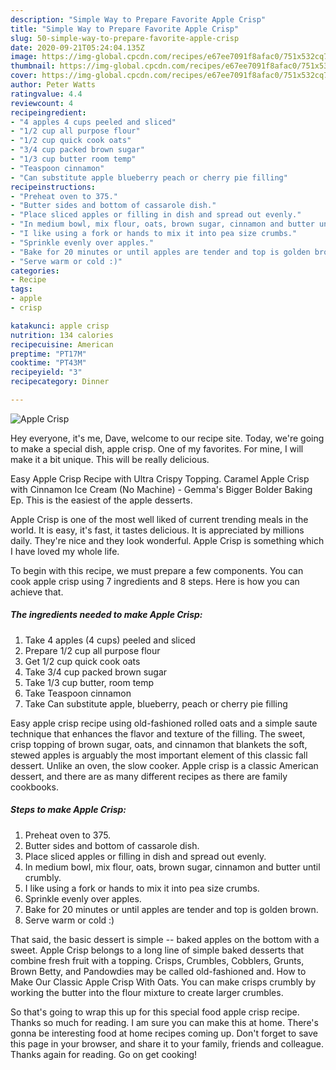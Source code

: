 ```yaml
---
description: "Simple Way to Prepare Favorite Apple Crisp"
title: "Simple Way to Prepare Favorite Apple Crisp"
slug: 50-simple-way-to-prepare-favorite-apple-crisp
date: 2020-09-21T05:24:04.135Z
image: https://img-global.cpcdn.com/recipes/e67ee7091f8afac0/751x532cq70/apple-crisp-recipe-main-photo.jpg
thumbnail: https://img-global.cpcdn.com/recipes/e67ee7091f8afac0/751x532cq70/apple-crisp-recipe-main-photo.jpg
cover: https://img-global.cpcdn.com/recipes/e67ee7091f8afac0/751x532cq70/apple-crisp-recipe-main-photo.jpg
author: Peter Watts
ratingvalue: 4.4
reviewcount: 4
recipeingredient:
- "4 apples 4 cups peeled and sliced"
- "1/2 cup all purpose flour"
- "1/2 cup quick cook oats"
- "3/4 cup packed brown sugar"
- "1/3 cup butter room temp"
- "Teaspoon cinnamon"
- "Can substitute apple blueberry peach or cherry pie filling"
recipeinstructions:
- "Preheat oven to 375."
- "Butter sides and bottom of cassarole dish."
- "Place sliced apples or filling in dish and spread out evenly."
- "In medium bowl, mix flour, oats, brown sugar, cinnamon and butter until crumbly."
- "I like using a fork or hands to mix it into pea size crumbs."
- "Sprinkle evenly over apples."
- "Bake for 20 minutes or until apples are tender and top is golden brown."
- "Serve warm or cold :)"
categories:
- Recipe
tags:
- apple
- crisp

katakunci: apple crisp 
nutrition: 134 calories
recipecuisine: American
preptime: "PT17M"
cooktime: "PT43M"
recipeyield: "3"
recipecategory: Dinner

---
```



![Apple Crisp](https://img-global.cpcdn.com/recipes/e67ee7091f8afac0/751x532cq70/apple-crisp-recipe-main-photo.jpg)

Hey everyone, it's me, Dave, welcome to our recipe site. Today, we're going to make a special dish, apple crisp. One of my favorites. For mine, I will make it a bit unique. This will be really delicious.

Easy Apple Crisp Recipe with Ultra Crispy Topping. Caramel Apple Crisp with Cinnamon Ice Cream (No Machine) - Gemma&#39;s Bigger Bolder Baking Ep. This is the easiest of the apple desserts.

Apple Crisp is one of the most well liked of current trending meals in the world. It is easy, it's fast, it tastes delicious. It is appreciated by millions daily. They're nice and they look wonderful. Apple Crisp is something which I have loved my whole life.


To begin with this recipe, we must prepare a few components. You can cook apple crisp using 7 ingredients and 8 steps. Here is how you can achieve that.

##### The ingredients needed to make Apple Crisp:

1. Take 4 apples (4 cups) peeled and sliced
1. Prepare 1/2 cup all purpose flour
1. Get 1/2 cup quick cook oats
1. Take 3/4 cup packed brown sugar
1. Take 1/3 cup butter, room temp
1. Take Teaspoon cinnamon
1. Take Can substitute apple, blueberry, peach or cherry pie filling


Easy apple crisp recipe using old-fashioned rolled oats and a simple saute technique that enhances the flavor and texture of the filling. The sweet, crisp topping of brown sugar, oats, and cinnamon that blankets the soft, stewed apples is arguably the most important element of this classic fall dessert. Unlike an oven, the slow cooker. Apple crisp is a classic American dessert, and there are as many different recipes as there are family cookbooks. 

##### Steps to make Apple Crisp:

1. Preheat oven to 375.
1. Butter sides and bottom of cassarole dish.
1. Place sliced apples or filling in dish and spread out evenly.
1. In medium bowl, mix flour, oats, brown sugar, cinnamon and butter until crumbly.
1. I like using a fork or hands to mix it into pea size crumbs.
1. Sprinkle evenly over apples.
1. Bake for 20 minutes or until apples are tender and top is golden brown.
1. Serve warm or cold :)


That said, the basic dessert is simple -- baked apples on the bottom with a sweet. Apple Crisp belongs to a long line of simple baked desserts that combine fresh fruit with a topping. Crisps, Crumbles, Cobblers, Grunts, Brown Betty, and Pandowdies may be called old-fashioned and. How to Make Our Classic Apple Crisp With Oats. You can make crisps crumbly by working the butter into the flour mixture to create larger crumbles. 

So that's going to wrap this up for this special food apple crisp recipe. Thanks so much for reading. I am sure you can make this at home. There's gonna be interesting food at home recipes coming up. Don't forget to save this page in your browser, and share it to your family, friends and colleague. Thanks again for reading. Go on get cooking!
